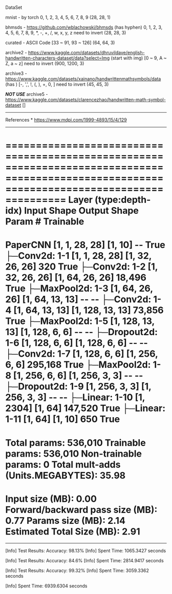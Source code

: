DataSet

mnist - by torch
    0, 1, 2, 3, 4, 5, 6, 7, 8, 9
    (28, 28, 1)

bhmsds - https://github.com/wblachowski/bhmsds (has hyphen)
    0, 1, 2, 3, 4, 5, 6, 7, 8, 9, *, -, +, /, w, x, y, z
    need to invert
    (28, 28, 3)

curated - 
    ASCII Code [33 ~ 91, 93 ~ 126]
    (64, 64, 3)

archive2 - https://www.kaggle.com/datasets/dhruvildave/english-handwritten-characters-dataset/data?select=Img (start with img)
    [0 ~ 9, A ~ Z, a ~ z]
    need to invert
    (900, 1200, 3)

archive3 - https://www.kaggle.com/datasets/xainano/handwrittenmathsymbols/data (has )
    [-, ',', !, (, ), +, 0, ]
    need to invert
    (45, 45, 3)

    
*****NOT USE*****
archive5 - https://www.kaggle.com/datasets/clarencezhao/handwritten-math-symbol-dataset
    []


---

References
    * https://www.mdpi.com/1999-4893/15/4/129

---

============================================================================================================================================
Layer (type:depth-idx)                   Input Shape               Output Shape              Param #                   Trainable
============================================================================================================================================
PaperCNN                                 [1, 1, 28, 28]            [1, 10]                   --                        True
├─Conv2d: 1-1                            [1, 1, 28, 28]            [1, 32, 26, 26]           320                       True
├─Conv2d: 1-2                            [1, 32, 26, 26]           [1, 64, 26, 26]           18,496                    True
├─MaxPool2d: 1-3                         [1, 64, 26, 26]           [1, 64, 13, 13]           --                        --
├─Conv2d: 1-4                            [1, 64, 13, 13]           [1, 128, 13, 13]          73,856                    True
├─MaxPool2d: 1-5                         [1, 128, 13, 13]          [1, 128, 6, 6]            --                        --
├─Dropout2d: 1-6                         [1, 128, 6, 6]            [1, 128, 6, 6]            --                        --
├─Conv2d: 1-7                            [1, 128, 6, 6]            [1, 256, 6, 6]            295,168                   True
├─MaxPool2d: 1-8                         [1, 256, 6, 6]            [1, 256, 3, 3]            --                        --
├─Dropout2d: 1-9                         [1, 256, 3, 3]            [1, 256, 3, 3]            --                        --
├─Linear: 1-10                           [1, 2304]                 [1, 64]                   147,520                   True
├─Linear: 1-11                           [1, 64]                   [1, 10]                   650                       True
============================================================================================================================================
Total params: 536,010
Trainable params: 536,010
Non-trainable params: 0
Total mult-adds (Units.MEGABYTES): 35.98
============================================================================================================================================
Input size (MB): 0.00
Forward/backward pass size (MB): 0.77
Params size (MB): 2.14
Estimated Total Size (MB): 2.91
============================================================================================================================================

--- 

[Info] Test Results: Accuracy: 98.13%
[Info] Spent Time: 1065.3427 seconds

[Info] Test Results: Accuracy: 84.6%
[Info] Spent Time: 2814.9417 seconds

[Info] Test Results: Accuracy: 99.32%
[Info] Spent Time: 3059.3362 seconds

[Info] Spent Time: 6939.6304 seconds